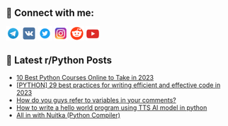 ## 🔎 Connect with me:
[<img src="https://github.com/bullbesh/bullbesh/blob/main/images/Telegram.png" width="32" height="32" />](https://t.me/bullbesh)
[<img src="https://github.com/bullbesh/bullbesh/blob/main/images/VK.png" width="32" height="32" />](https://vk.com/bullbesh)
[<img src="https://github.com/bullbesh/bullbesh/blob/main/images/Twitter.png" width="32" height="32" />](https://twitter.com/bullbesh1)
[<img src="https://github.com/bullbesh/bullbesh/blob/main/images/Instagram.png" width="32" height="32" />](https://www.instagram.com/bullbesh)
[<img src="https://github.com/bullbesh/bullbesh/blob/main/images/Reddit.png" width="32" height="32" />](https://www.reddit.com/user/bullbesh)
[<img src="https://github.com/bullbesh/bullbesh/blob/main/images/YouTube.png" width="32" height="32" />](https://www.youtube.com/channel/UCtfjRs6uzgq5mfm8S06WTcg)

## 📕 Latest r/Python Posts
<!-- BLOG-POST-LIST:START -->
- [10 Best Python Courses Online to Take in 2023](https://www.reddit.com/r/Python/comments/zhjb0h/10_best_python_courses_online_to_take_in_2023/)
- [[PYTHON] 29 best practices for writing efficient and effective code in 2023](https://www.reddit.com/r/Python/comments/zhh4i2/python_29_best_practices_for_writing_efficient/)
- [How do you guys refer to variables in your comments?](https://www.reddit.com/r/Python/comments/zhgeqb/how_do_you_guys_refer_to_variables_in_your/)
- [How to write a hello world program using TTS AI model in python](https://www.reddit.com/r/Python/comments/zhf4f2/how_to_write_a_hello_world_program_using_tts_ai/)
- [All in with Nuitka &lpar;Python Compiler&rpar;](https://www.reddit.com/r/Python/comments/zheid7/all_in_with_nuitka_python_compiler/)
<!-- BLOG-POST-LIST:END -->
